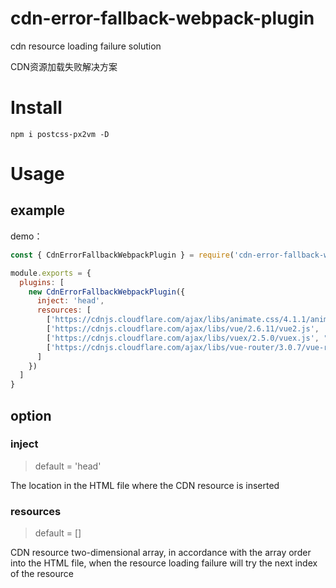 # cdn-error-fallback-webpack-plugin
cdn resource loading failure solution

CDN资源加载失败解决方案

# Install

```shell
npm i postcss-px2vm -D
```


# Usage

## example

demo：

```javascript
const { CdnErrorFallbackWebpackPlugin } = require('cdn-error-fallback-webpack-plugin')

module.exports = {
  plugins: [
    new CdnErrorFallbackWebpackPlugin({
      inject: 'head',
      resources: [
        ['https://cdnjs.cloudflare.com/ajax/libs/animate.css/4.1.1/animate.min222.css', 'https://cdnjs.cloudflare.com/ajax/libs/animate.css/4.1.1/animate.min.css'],
        ['https://cdnjs.cloudflare.com/ajax/libs/vue/2.6.11/vue2.js', 'https://cdnjs.cloudflare.com/ajax/libs/vue/2.6.11/vue.js'],
        ['https://cdnjs.cloudflare.com/ajax/libs/vuex/2.5.0/vuex.js', "https://cdnjs.cloudflare.com/ajax/libs/vuex/2.5.0/vuex.js"],
        ['https://cdnjs.cloudflare.com/ajax/libs/vue-router/3.0.7/vue-router.js', "https://cdnjs.cloudflare.com/ajax/libs/vue-router/3.0.7/vue-router.js"]
      ]
    })
  ]
}
```


## option


### inject
> default = 'head'

The location in the HTML file where the CDN resource is inserted


### resources
> default = []

CDN resource two-dimensional array, in accordance with the array order into the HTML file, when the resource loading failure will try the next index of the resource
